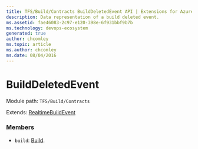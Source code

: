```yaml
---
title: TFS/Build/Contracts BuildDeletedEvent API | Extensions for Azure DevOps Services
description: Data representation of a build deleted event.
ms.assetid: fae46083-2c97-e120-398e-6f931bbf9b7b
ms.technology: devops-ecosystem
generated: true
author: chcomley
ms.topic: article
ms.author: chcomley
ms.date: 08/04/2016
---
```


# BuildDeletedEvent

Module path: `TFS/Build/Contracts`

Extends: [RealtimeBuildEvent](./RealtimeBuildEvent.md)

### Members

* `build`: [Build](./Build.md). 

